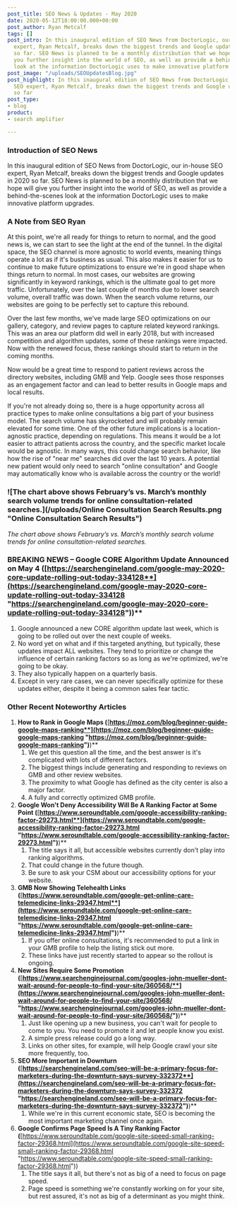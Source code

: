```yaml
---
post_title: SEO News & Updates - May 2020
date: 2020-05-12T18:00:00.000+00:00
post_author: Ryan Metcalf
tags: []
post_intro: In this inaugural edition of SEO News from DoctorLogic, our in-house SEO
  expert, Ryan Metcalf, breaks down the biggest trends and Google updates in 2020
  so far. SEO News is planned to be a monthly distribution that we hope will give
  you further insight into the world of SEO, as well as provide a behind-the-scenes
  look at the information DoctorLogic uses to make innovative platform upgrades.
post_image: "/uploads/SEOUpdatesBlog.jpg"
post_highlight: In this inaugural edition of SEO News from DoctorLogic, our in-house
  SEO expert, Ryan Metcalf, breaks down the biggest trends and Google updates in 2020
  so far
post_type:
- blog
product:
- search amplifier

---
```

### **Introduction of SEO News**

In this inaugural edition of SEO News from DoctorLogic, our in-house SEO expert, Ryan Metcalf, breaks down the biggest trends and Google updates in 2020 so far. SEO News is planned to be a monthly distribution that we hope will give you further insight into the world of SEO, as well as provide a behind-the-scenes look at the information DoctorLogic uses to make innovative platform upgrades.

### **A Note from SEO Ryan**

At this point, we're all ready for things to return to normal, and the good news is, we can start to see the light at the end of the tunnel. In the digital space, the SEO channel is more agnostic to world events, meaning things operate a lot as if it's business as usual. This also makes it easier for us to continue to make future optimizations to ensure we're in good shape when things return to normal. In most cases, our websites are growing significantly in keyword rankings, which is the ultimate goal to get more traffic. Unfortunately, over the last couple of months due to lower search volume, overall traffic was down. When the search volume returns, our websites are going to be perfectly set to capture this rebound.

Over the last few months, we've made large SEO optimizations on our gallery, category, and review pages to capture related keyword rankings. This was an area our platform did well in early 2018, but with increased competition and algorithm updates, some of these rankings were impacted. Now with the renewed focus, these rankings should start to return in the coming months.

Now would be a great time to respond to patient reviews across the directory websites, including GMB and Yelp. Google sees those responses as an engagement factor and can lead to better results in Google maps and local results.

If you're not already doing so, there is a huge opportunity across all practice types to make online consultations a big part of your business model. The search volume has skyrocketed and will probably remain elevated for some time. One of the other future implications is a location-agnostic practice, depending on regulations. This means it would be a lot easier to attract patients across the country, and the specific market locale would be agnostic. In many ways, this could change search behavior, like how the rise of "near me" searches did over the last 10 years. A potential new patient would only need to search "online consultation" and Google may automatically know who is available across the country or the world!

### ![The chart above shows February’s vs. March’s monthly search volume trends for online consultation-related searches.](/uploads/Online Consultation Search Results.png "Online Consultation Search Results")

_The chart above shows February’s vs. March’s monthly search volume trends for online consultation-related searches._

### **BREAKING NEWS – Google CORE Algorithm Update Announced on May 4 (**[**https://searchengineland.com/google-may-2020-core-update-rolling-out-today-334128**](https://searchengineland.com/google-may-2020-core-update-rolling-out-today-334128 "https://searchengineland.com/google-may-2020-core-update-rolling-out-today-334128")**)**

1. Google announced a new CORE algorithm update last week, which is going to be rolled out over the next couple of weeks.
2. No word yet on what and if this targeted anything, but typically, these updates impact ALL websites. They tend to prioritize or change the influence of certain ranking factors so as long as we're optimized, we're going to be okay.
3. They also typically happen on a quarterly basis.
4. Except in very rare cases, we can never specifically optimize for these updates either, despite it being a common sales fear tactic.

### **Other Recent Noteworthy Articles**

1. **How to Rank in Google Maps (**[**https://moz.com/blog/beginner-guide-google-maps-ranking**](https://moz.com/blog/beginner-guide-google-maps-ranking "https://moz.com/blog/beginner-guide-google-maps-ranking")**)**
   1. We get this question all the time, and the best answer is it's complicated with lots of different factors.
   2. The biggest things include generating and responding to reviews on GMB and other review websites.
   3. The proximity to what Google has defined as the city center is also a major factor.
   4. A fully and correctly optimized GMB profile.
2. **Google Won't Deny Accessibility Will Be A Ranking Factor at Some Point (**[**https://www.seroundtable.com/google-accessibility-ranking-factor-29273.html**](https://www.seroundtable.com/google-accessibility-ranking-factor-29273.html "https://www.seroundtable.com/google-accessibility-ranking-factor-29273.html")**)**
   1. The title says it all, but accessible websites currently don't play into ranking algorithms.
   2. That could change in the future though.
   3. Be sure to ask your CSM about our accessibility options for your website.
3. **GMB Now Showing Telehealth Links (**[**https://www.seroundtable.com/google-get-online-care-telemedicine-links-29347.html**](https://www.seroundtable.com/google-get-online-care-telemedicine-links-29347.html "https://www.seroundtable.com/google-get-online-care-telemedicine-links-29347.html")**)**
   1. If you offer online consultations, it's recommended to put a link in your GMB profile to help the listing stick out more.
   2. These links have just recently started to appear so the rollout is ongoing.
4. **New Sites Require Some Promotion (**[**https://www.searchenginejournal.com/googles-john-mueller-dont-wait-around-for-people-to-find-your-site/360568/**](https://www.searchenginejournal.com/googles-john-mueller-dont-wait-around-for-people-to-find-your-site/360568/ "https://www.searchenginejournal.com/googles-john-mueller-dont-wait-around-for-people-to-find-your-site/360568/")**)**
   1. Just like opening up a new business, you can't wait for people to come to you. You need to promote it and let people know you exist.
   2. A simple press release could go a long way.
   3. Links on other sites, for example, will help Google crawl your site more frequently, too.
5. **SEO More Important in Downturn (**[**https://searchengineland.com/seo-will-be-a-primary-focus-for-marketers-during-the-downturn-says-survey-332372**](https://searchengineland.com/seo-will-be-a-primary-focus-for-marketers-during-the-downturn-says-survey-332372 "https://searchengineland.com/seo-will-be-a-primary-focus-for-marketers-during-the-downturn-says-survey-332372")**)**
   1. While we're in this current economic state, SEO is becoming the most important marketing channel once again.
6. **Google Confirms Page Speed Is A Tiny Ranking Factor (**[https://www.seroundtable.com/google-site-speed-small-ranking-factor-29368.html](https://www.seroundtable.com/google-site-speed-small-ranking-factor-29368.html "https://www.seroundtable.com/google-site-speed-small-ranking-factor-29368.html"))
   1. The title says it all, but there's not as big of a need to focus on page speed.
   2. Page speed is something we're constantly working on for your site, but rest assured, it's not as big of a determinant as you might think.